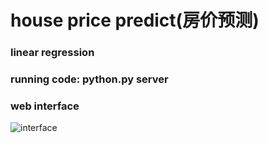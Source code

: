 # house price predict(房价预测)
### linear regression
### running code: python.py server
### web interface
![interface](https://github.com/Pengyu-gis/price-predict/blob/main/WeChat%20Image_20230117154731.png)

